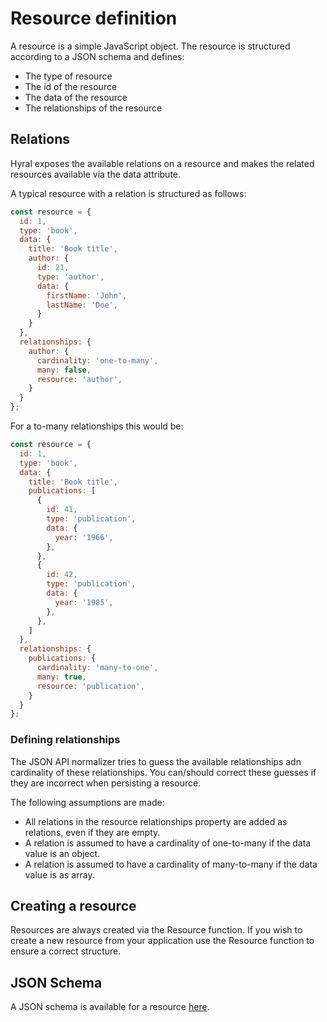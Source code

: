 # Resource definition

A resource is a simple JavaScript object. The resource is structured according to a JSON schema and defines:
* The type of resource
* The id of the resource
* The data of the resource
* The relationships of the resource

## Relations
Hyral exposes the available relations on a resource and makes the related resources available via the data attribute.

A typical resource with a relation is structured as follows:

```javascript
const resource = {
  id: 1,
  type: 'book',
  data: {
    title: 'Book title',
    author: {
      id: 21,
      type: 'author',
      data: {
        firstName: 'John',
        lastName: 'Doe',
      }
    }
  },
  relationships: {
    author: {
      cardinality: 'one-to-many',
      many: false,
      resource: 'author',
    }
  }
};
```

For a to-many relationships this would be:

```javascript
const resource = {
  id: 1,
  type: 'book',
  data: {
    title: 'Book title',
    publications: [
      {
        id: 41,
        type: 'publication',
        data: {
          year: '1966',
        },
      },
      {
        id: 42,
        type: 'publication',
        data: {
          year: '1985',
        },
      },
    ]
  },
  relationships: {
    publications: {
      cardinality: 'many-to-one',
      many: true,
      resource: 'publication',
    }
  }
};
```

### Defining relationships

The JSON API normalizer tries to guess the available relationships adn cardinality of these 
relationships. You can/should correct these guesses if they are incorrect when persisting a resource.

The following assumptions are made:
- All relations in the resource relationships property are added as relations, even if they are
  empty. 
- A relation is assumed to have a cardinality of one-to-many if the data value is an object.
- A relation is assumed to have a cardinality of many-to-many if the data value is as array.

## Creating a resource

Resources are always created via the Resource function. If you wish to create a new resource from your 
application use the Resource function to ensure a correct structure.

## JSON Schema
A JSON schema is available for a resource [here](/schema/resource.schema.json).
